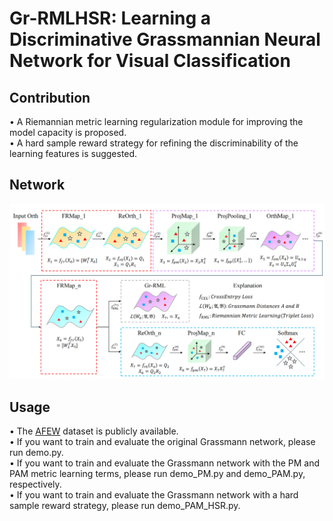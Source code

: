 # Gr-RMLHSR: Learning a Discriminative Grassmannian Neural Network for Visual Classification
## Contribution
>
• A Riemannian metric learning regularization module for improving the model capacity is proposed.<br />
• A hard sample reward strategy for refining the discriminability of the learning features is suggested.
> 
## Network
![](https://github.com/Eason-Bao/Gr-RMLHSR/blob/main/Network.png)

## Usage
• The [AFEW](https://data.vision.ee.ethz.ch/zzhiwu/ManifoldNetData/SPDData/AFEW_SPD_data.zip) dataset is publicly available.<br />
• If you want to train and evaluate the original Grassmann network, please run demo.py.<br />
• If you want to train and evaluate the Grassmann network with the PM and PAM metric learning terms, please run demo_PM.py and demo_PAM.py, respectively.<br />
• If you want to train and evaluate the Grassmann network with a hard sample reward strategy, please run demo_PAM_HSR.py.
